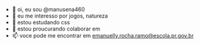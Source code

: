 - 👋 oi, eu sou @manusena460
- 👀 eu me interesso por jogos, natureza
- 🌱 estou estudando css
- 💞️ estou proucurando colaborar em 
- 📫 voce pode me encontrar em emanuelly.rocha.ramo@escola.pr.gov.br

<!---
manusena460/manusena460 is a ✨ special ✨ repository because its `README.md` (this file) appears on your GitHub profile.
You can click the Preview link to take a look at your changes.
--->
